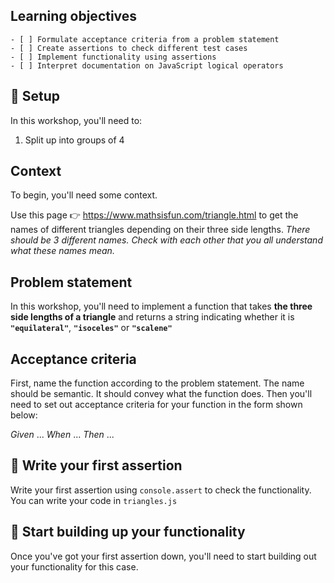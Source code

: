 

## Learning objectives

```objectives
- [ ] Formulate acceptance criteria from a problem statement
- [ ] Create assertions to check different test cases
- [ ] Implement functionality using assertions
- [ ] Interpret documentation on JavaScript logical operators
```

## 🧰 Setup


In this workshop, you'll need to:
1. Split up into groups of 4

## Context

To begin, you'll need some context.

Use this page 👉 https://www.mathsisfun.com/triangle.html to get the names of different triangles depending on their three side lengths.
_There should be 3 different names. Check with each other that you all understand what these names mean._


## Problem statement

In this workshop, you'll need to implement a function that takes **the three side lengths of a triangle** and returns a string indicating whether it is **`"equilateral"`**, **`"isoceles"`** or **`"scalene"`**

## Acceptance criteria

 
First, name the function according to the problem statement. The name should be semantic. It should convey what the function does.
Then you'll need to set out acceptance criteria for your function in the form shown below:

_Given_ ...
_When_ ...
_Then_ ...

## 🧪 Write your first assertion

Write your first assertion using `console.assert` to check the functionality. You can write your code in `triangles.js`

## 🧱 Start building up your functionality

Once you've got your first assertion down, you'll need to start building out your functionality for this case.